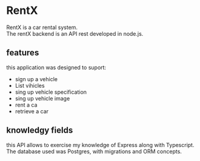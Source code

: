 # RentX
RentX is a car rental system.  
The rentX backend is an API rest developed in node.js.  
## features
this application was designed to suport:
* sign up a vehicle
* List vihicles
* sing up vehicle specification
* sing up vehicle image
* rent a ca
* retrieve a car
## knowledgy fields
this API allows to exercise my knowledge of Express along with Typescript.  
The database used was Postgres, with migrations and ORM concepts.
